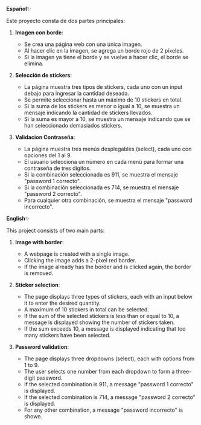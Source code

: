 

**Español**✨ 

Este proyecto consta de dos partes principales:

1. **Imagen con borde**:  
   - Se crea una página web con una única imagen.  
   - Al hacer clic en la imagen, se agrega un borde rojo de 2 píxeles.  
   - Si la imagen ya tiene el borde y se vuelve a hacer clic, el borde se elimina.

2. **Selección de stickers**:  
   - La página muestra tres tipos de stickers, cada uno con un input debajo para ingresar la cantidad deseada.  
   - Se permite seleccionar hasta un máximo de 10 stickers en total.  
   - Si la suma de los stickers es menor o igual a 10, se muestra un mensaje indicando la cantidad de stickers llevados.  
   - Si la suma es mayor a 10, se muestra un mensaje indicando que se han seleccionado demasiados stickers.

3. **Validacion Contraseña**:  
   - La página muestra tres menús desplegables (select), cada uno con opciones del 1 al 9.
   - El usuario selecciona un número en cada menú para formar una contraseña de tres dígitos.
   - Si la combinación seleccionada es 911, se muestra el mensaje "password 1 correcto".
   - Si la combinación seleccionada es 714, se muestra el mensaje "password 2 correcto".
   - Para cualquier otra combinación, se muestra el mensaje "password incorrecto".  



**English**✨

This project consists of two main parts:

1. **Image with border**:  
   - A webpage is created with a single image.  
   - Clicking the image adds a 2-pixel red border.  
   - If the image already has the border and is clicked again, the border is removed.

2. **Sticker selection**:  
   - The page displays three types of stickers, each with an input below it to enter the desired quantity.  
   - A maximum of 10 stickers in total can be selected.  
   - If the sum of the selected stickers is less than or equal to 10, a message is displayed showing the number of stickers taken.  
   - If the sum exceeds 10, a message is displayed indicating that too many stickers have been selected.

3. **Password validation**:
   - The page displays three dropdowns (select), each with options from 1 to 9.
   - The user selects one number from each dropdown to form a three-digit password.
   - If the selected combination is 911, a message "password 1 correcto" is displayed.
   - If the selected combination is 714, a message "password 2 correcto" is displayed.
   - For any other combination, a message "password incorrecto" is shown.

